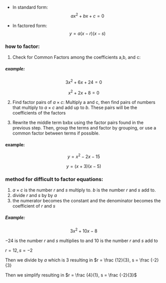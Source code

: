 
* In standard form:
$$ax^2 + bx + c = 0$$

* In factored form:
$$y = a(x − r)(x − s)$$

### how to factor:


1. Check for Common Factors among the coefficients a,b, and c:
##### example:
$$3x^2 + 6x + 24 = 0$$

$$x^2 + 2x + 8 = 0$$

2. Find factor pairs of $a \times c$: Multiply a and c, then find pairs of numbers that multiply to $a \times c$ and add up to $b$. These pairs will be the coefficients of the factors

3.  Rewrite the middle term bxbx using the factor pairs found in the previous step. Then, group the terms and factor by grouping, or use a common factor between terms if possible.
#### example:
$$y = x^2 -2x -15$$

$$y = (x+3)(x-5)$$

### method for difficult to factor equations:

1. $a \times c$ is the number $r$ and $s$ multiply to. $b$ is the number $r$ and $s$ add to.
2. divide $r$ and $s$ by by $a$
3. the numerator becomes the constant and the denominator becomes the coefficient of $r$ and $s$

##### Example:
$$3x^2 + 10x - 8$$

$-24$ is the number $r$ and $s$ multiplies to and $10$ is the number $r$ and $s$ add to

$r = 12, s = -2$

Then we divide by $a$ which is $3$ resulting in $r = \frac {12}{3}, s = \frac {-2}{3}

Then we simplify resulting in $r = \frac {4}{1}, s = \frac {-2}{3}$
